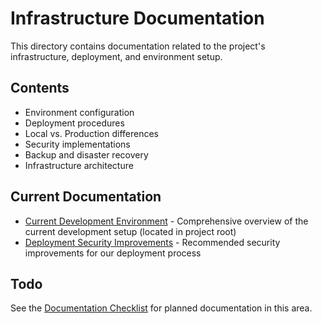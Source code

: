 # Infrastructure Documentation

This directory contains documentation related to the project's infrastructure, deployment, and environment setup.

## Contents

- Environment configuration
- Deployment procedures
- Local vs. Production differences
- Security implementations
- Backup and disaster recovery
- Infrastructure architecture

## Current Documentation

- [Current Development Environment](../../current-development-env-doc) - Comprehensive overview of the current development setup (located in project root)
- [Deployment Security Improvements](./DEPLOYMENT_SECURITY_IMPROVEMENTS.md) - Recommended security improvements for our deployment process

## Todo

See the [Documentation Checklist](../DOCUMENTATION_CHECKLIST.md) for planned documentation in this area. 